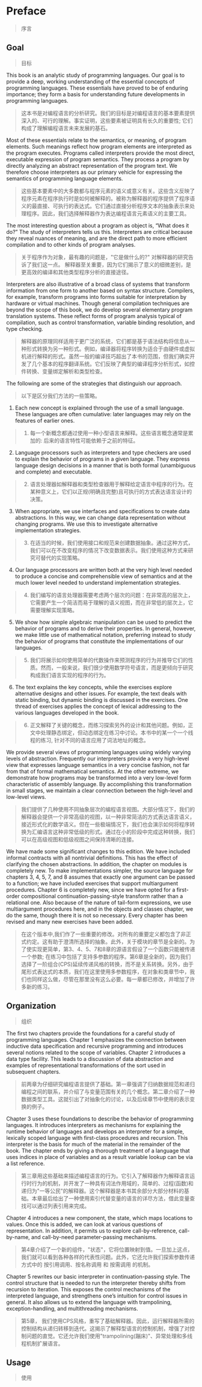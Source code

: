 # Preface

> 序言


## Goal

> 目标


This book is an analytic study of programming languages. Our goal is to provide a deep, working understanding of the essential concepts of programming languages. These essentials have proved to be of enduring importance; they form a basis for understanding future developments in programming languages.

> 这本书是对编程语言的分析研究。我们的目标是对编程语言的基本要素提供深入的、可行的理解。事实证明，这些要素被证明具有长久的重要性; 它们构成了理解编程语言未来发展的基石。


Most of these essentials relate to the semantics, or meaning, of program elements. Such meanings reflect how program elements are interpreted as the program executes. Programs called interpreters provide the most direct, executable expression of program semantics. They process a program by directly analyzing an abstract representation of the program text. We therefore choose interpreters as our primary vehicle for expressing the semantics of programming language elements.

> 这些基本要素中的大多数都与程序元素的语义或意义有关。这些含义反映了程序元素在程序执行时是如何被解释的。被称为解释器的程序提供了程序语义的最直接、可执行的表达式。它们通过直接分析程序文本的抽象表示来处理程序。因此，我们选择解释器作为表达编程语言元素语义的主要工具。


The most interesting question about a program as object is, “What does it do?” The study of interpreters tells us this. Interpreters are critical because they reveal nuances of meaning, and are the direct path to more efficient compilation and to other kinds of program analyses.

> 关于程序作为对象，最有趣的问题是，"它是做什么的?" 对解释器的研究告诉了我们这一点。
> 解释器至关重要，因为它们揭示了意义的细微差别，是更高效的编译和其他类型程序分析的直接途径。

Interpreters are also illustrative of a broad class of systems that transform information from one form to another based on syntax structure. Compilers, for example, transform programs into forms suitable for interpretation by hardware or virtual machines. Though general compilation techniques are beyond the scope of this book, we do develop several elementary program translation systems. These reflect forms of program analysis typical of compilation, such as control transformation, variable binding resolution, and type checking.

> 解释器的原理同样适用于更广泛的系统，它们都是基于语法结构将信息从一种形式转换为另一种形式。例如，编译器将程序转换为适合于由硬件或虚拟机进行解释的形式。虽然一般的编译技巧超出了本书的范围，但我们确实开发了几个基本的程序翻译系统。它们反映了典型的编译程序分析形式，如控件转换、变量绑定解析和类型检查。


The following are some of the strategies that distinguish our approach.

> 以下是区分我们方法的一些策略。


1. Each new concept is explained through the use of a small language. These languages are often cumulative: later languages may rely on the features of earlier ones.

> 1. 每一个新概念都通过使用一种小型语言来解释。这些语言概念通常是累加的: 后来的语言特性可能依赖于之前的特征。


2. Language processors such as interpreters and type checkers are used to explain the behavior of programs in a given language. They express language design decisions in a manner that is both formal (unambiguous and complete) and executable.

> 2. 语言处理器如解释器和类型检查器用于解释给定语言中程序的行为。在某种意义上，它们以正规(明确且完整)且可执行的方式表达语言设计的决策。


3. When appropriate, we use interfaces and specifications to create data abstractions. In this way, we can change data representation without changing programs. We use this to investigate alternative implementation strategies.

> 3. 在适当的时候，我们使用接口和规范来创建数据抽象。通过这种方式，我们可以在不改变程序的情况下改变数据表示。我们使用这种方式来研究可替代的实现策略。


4. Our language processors are written both at the very high level needed to produce a concise and comprehensible view of semantics and at the much lower level needed to understand implementation strategies.

> 4. 我们编写的语言处理器需要考虑两个层次的问题：在非常高的层次上，它需要产生一个简洁而易于理解的语义视图，而在非常低的层次上，它需要理解实现策略。


5. We show how simple algebraic manipulation can be used to predict the behavior of programs and to derive their properties. In general, however, we make little use of mathematical notation, preferring instead to study the behavior of programs that constitute the implementations of our languages.

> 5. 我们将展示如何使用简单的代数操作来预测程序的行为并推导它们的性质。然而，一般来说，我们很少使用数学符号语言，而是更倾向于研究构成我们语言实现的程序的行为。

6. The text explains the key concepts, while the exercises explore alternative designs and other issues. For example, the text deals with static binding, but dynamic binding is discussed in the exercises. One thread of exercises applies the concept of lexical addressing to the various languages developed in the book.

> 6. 正文解释了关键的概念，而练习探索另外的设计和其他问题。例如，正文中处理静态绑定，但动态绑定在练习中讨论。本书中的某一个一个线程的练习, 针对不同的语言应用了词法地址的概念。


We provide several views of programming languages using widely varying levels of abstraction. Frequently our interpreters provide a very high-level view that expresses language semantics in a very concise fashion, not far from that of formal mathematical semantics. At the other extreme, we demonstrate how programs may be transformed into a very low-level form characteristic of assembly language. By accomplishing this transformation in small stages, we maintain a clear connection between the high-level and low-level views.

> 我们提供了几种使用不同抽象层次的编程语言视图。大部分情况下，我们的解释器会提供一个非常高级的视图，以一种非常简洁的方式表达语言语义，接近形式化的数学语义。但在一些极端情况下，我们也会演示如何将程序转换为汇编语言这种非常低级的形式。通过在小的阶段中完成这种转换，我们可以在高级视图和低级视图之间保持清晰的连接。


We have made some significant changes to this edition. We have included informal contracts with all nontrivial definitions. This has the effect of clarifying the chosen abstractions. In addition, the chapter on modules is completely new. To make implementations simpler, the source language for chapters 3, 4, 5, 7, and 8 assumes that exactly one argument can be passed to a function; we have included exercises that support multiargument procedures. Chapter 6 is completely new, since we have opted for a first-order compositional continuation-passing-style transform rather than a relational one. Also because of the nature of tail-form expressions, we use multiargument procedures here, and in the objects and classes chapter, we do the same, though there it is not so necessary. Every chapter has been revised and many new exercises have been added.

> 在这个版本中,我们作了一些重要的修改。对所有的重要定义都包含了非正式约定。这有助于澄清所选择的抽象。此外，关于模块的章节是全新的。为了使实现更简单，第3、4、5、7和8章的源语言假设了一个函数只能被传递一个参数; 在练习中包括了支持多参数的程序。第6章是全新的，因为我们选择了一阶组合(CPS)延续传递风格的转换，而不是关系转换。另外，由于尾形式表达式的本质，我们在这里使用多参数程序，在对象和类章节中，我们也同样这么做，尽管在那里没有这么必要。每一章都已修改，并增加了许多新的练习。


## Organization

> 组织


The first two chapters provide the foundations for a careful study of programming languages. Chapter 1 emphasizes the connection between inductive data specification and recursive programming and introduces several notions related to the scope of variables. Chapter 2 introduces a data type facility. This leads to a discussion of data abstraction and examples of representational transformations of the sort used in subsequent chapters.

> 前两章为仔细研究编程语言提供了基础。第一章强调了归纳数据规范和递归编程之间的联系，并介绍了与变量范围有关的几个概念。第二章介绍了一种数据类型工具。这就引出了对抽象化的讨论，以及后续章节中使用的表示变换的例子。


Chapter 3 uses these foundations to describe the behavior of programming languages. It introduces interpreters as mechanisms for explaining the runtime behavior of languages and develops an interpreter for a simple, lexically scoped language with first-class procedures and recursion. This interpreter is the basis for much of the material in the remainder of the book. The chapter ends by giving a thorough treatment of a language that uses indices in place of variables and as a result variable lookup can be via a list reference.

> 第三章用这些基础来描述编程语言的行为。它引入了解释器作为解释语言运行时行为的机制，并开发了一种具有词法作用域的，简单的、过程(函数)和递归为"一等公民"的解释器。这个解释器是本书其余部分大部分材料的基础。本章最后给出了一种使用索引代替变量的语言的详尽方法，借此变量查找可以通过列表引用来完成。


Chapter 4 introduces a new component, the state, which maps locations to values. Once this is added, we can look at various questions of representation. In addition, it permits us to explore call-by-reference, call-by-name, and call-by-need parameter-passing mechanisms.

> 第4章介绍了一个新的组件，"状态"，它将位置映射到值。一旦加上这点，我们就可以看到各种各样的代表性问题。此外，它还允许我们探索参数传递方式中的 按引用调用、按名称调用 和 按需调用 的机制。


Chapter 5 rewrites our basic interpreter in continuation-passing style. The control structure that is needed to run the interpreter thereby shifts from recursion to iteration. This exposes the control mechanisms of the interpreted language, and strengthens one’s intuition for control issues in general. It also allows us to extend the language with trampolining, exception-handling, and multithreading mechanisms.

> 第5章， 我们使用CPS风格，重写了基础解释器。因此，运行解释器所需的控制结构从递归转移到迭代。这揭示了解释型语言的控制机制，增强了对控制问题的直觉。它还允许我们使用"trampolining(蹦床)"、异常处理和多线程机制扩展语言。




## Usage

> 使用
